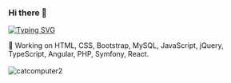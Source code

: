 ### Hi there 👋

[![Typing SVG](https://readme-typing-svg.herokuapp.com?color=%2336BCF7&size=25&lines=Welcome+to+Annisa's+GitHub+Profile!;Full+Stack+Web+Developer;Front-End+Web+Developer;Back-End+Web+Developer)](https://git.io/typing-svg)

🔭 Working on HTML, CSS, Bootstrap, MySQL, JavaScript, jQuery, TypeScript, Angular, PHP, Symfony, React. <br><br>
![catcomputer2](https://user-images.githubusercontent.com/78032924/111182193-f5d34700-85ae-11eb-81e7-a06c386b271f.gif)

<!--
**ahidayati/ahidayati** is a ✨ _special_ ✨ repository because its `README.md` (this file) appears on your GitHub profile.

Here are some ideas to get you started:

- 🔭 I’m currently working on ...
- 🌱 I’m currently learning ...
- 👯 I’m looking to collaborate on ...
- 🤔 I’m looking for help with ...
- 💬 Ask me about ...
- 📫 How to reach me: ...
- 😄 Pronouns: ...
- ⚡ Fun fact: ...
-->


